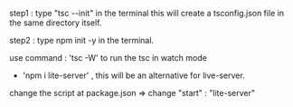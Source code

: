 step1 : type "tsc --init" in the terminal
this will create a tsconfig.json file in the same directory itself.

step2 : type npm init -y in the terminal.

use command : 'tsc -W'
to run the tsc in watch mode

- 'npm i lite-server' , this will be an alternative for live-server.

change the script at package.json => change "start" : "lite-server"